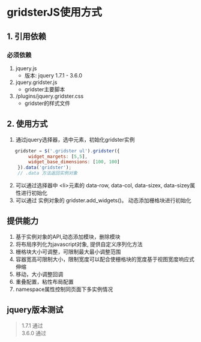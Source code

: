 # gridsterJS使用方式

## 1. 引用依赖
### 必须依赖
1. jquery.js            
   - 版本: jquery  1.7.1 - 3.6.0
2. jquery.gridster.js
    - gridster主要脚本
3. /plugins/jquery.gridster.css
    - gridster的样式文件


## 2. 使用方式
1. 通过jquery选择器，选中元素，初始化gridster实例   
```javascript
   gridster = $('.gridster ul').gridster({
        widget_margets: [5,5],
        widget_base_dimensions: [100, 100]
    }).data('gridster');
    // .data 方法返回实例对象
```

2. 可以通过选择器中 \<li>元素的 data-row, data-col, data-sizex, data-sizey属性进行初始化
3. 可以通过 实例对象的 gridster.add_widgets()。 动态添加栅格块进行初始化


## 提供能力
1. 基于实例对象的API,动态添加模块，删除模块
2. 将布局序列化为javascript对象, 提供自定义序列化方法
3. 栅格块大小可调整，可限制最大最小调整范围
4. 容器宽高可限制大小，限制宽度可以配合使栅格块的宽度基于视图宽度响应式伸缩
5. 移动，大小调整回调
6. 重叠配置，粘性布局配置
7. namespace属性控制同页面下多实例情况

## jquery版本测试
> 1.7.1 通过  
> 3.6.0 通过
